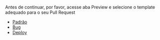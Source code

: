 Antes de continuar, por favor, acesse aba Preview e selecione o template adequado para o seu Pull Request

- [Padrão](?expand=1&template=default_template.md)
- [Bug](?expand=1&template=bug_template.md)
- [Deploy](?expand=1&template=deploy_template.md)
